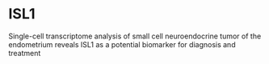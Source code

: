 # ISL1
Single-cell transcriptome analysis of small cell neuroendocrine tumor of the endometrium reveals ISL1 as a potential biomarker for diagnosis and treatment
